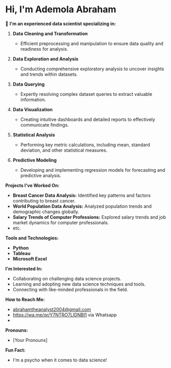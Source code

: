 # Hi, I'm Ademola Abraham

👋 **I'm an experienced data scientist specializing in:**

1. **Data Cleaning and Transformation**
   - Efficient preprocessing and manipulation to ensure data quality and readiness for analysis.

2. **Data Exploration and Analysis**
   - Conducting comprehensive exploratory analysis to uncover insights and trends within datasets.

3. **Data Querying**
   - Expertly resolving complex dataset queries to extract valuable information.

4. **Data Visualization**
   - Creating intuitive dashboards and detailed reports to effectively communicate findings.

5. **Statistical Analysis**
   - Performing key metric calculations, including mean, standard deviation, and other statistical measures.

6. **Predictive Modeling**
   - Developing and implementing regression models for forecasting and predictive analysis.


**Projects I've Worked On:**
- **Breast Cancer Data Analysis:** Identified key patterns and factors contributing to breast cancer.
- **World Population Data Analysis:** Analyzed population trends and demographic changes globally.
- **Salary Trends of Computer Professions:** Explored salary trends and job market dynamics for computer professionals.
- etc.


**Tools and Technologies:**
- **Python**
- **Tableau**
- **Microsoft Excel**


**I'm Interested In:**
- Collaborating on challenging data science projects.
- Learning and adopting new data science techniques and tools.
- Connecting with like-minded professionals in the field.

**How to Reach Me:**
- abrahamtheanalyst2004@gmail.com
- https://wa.me/qr/Y7NTRO7LIDNBI1 via Whatsapp
- 

**Pronouns:**
- [Your Pronouns]

**Fun Fact:**
- I'm a psycho when it comes to data science!
